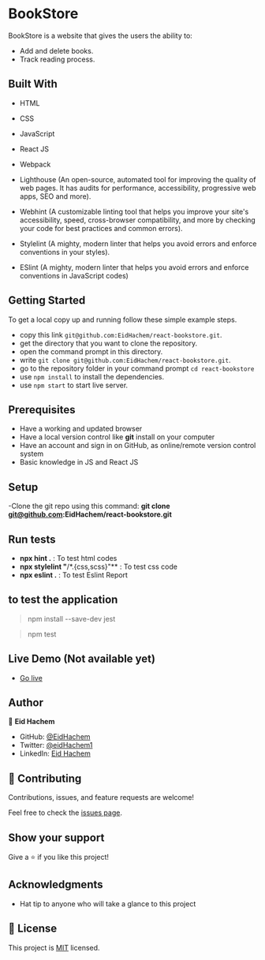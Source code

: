 # BookStore

BookStore is a website that gives the users the ability to:

- Add and delete books.
- Track reading process.

## Built With

- HTML

- CSS

- JavaScript

- React JS

- Webpack

- Lighthouse (An open-source, automated tool for improving the quality of web pages. It has audits for performance, accessibility, progressive web apps, SEO and more).

- Webhint (A customizable linting tool that helps you improve your site's accessibility, speed, cross-browser compatibility, and more by checking your code for best practices and common errors).

- Stylelint (A mighty, modern linter that helps you avoid errors and enforce conventions in your styles).

- ESlint (A mighty, modern linter that helps you avoid errors and enforce conventions in JavaScript codes)

## Getting Started

To get a local copy up and running follow these simple example steps.

- copy this link `git@github.com:EidHachem/react-bookstore.git`.
- get the directory that you want to clone the repository.
- open the command prompt in this directory.
- write `git clone git@github.com:EidHachem/react-bookstore.git`.
- go to the repository folder in your command prompt `cd react-bookstore`
- use `npm install` to install the dependencies.
- use `npm start` to start live server.

## Prerequisites

- Have a working and updated browser
- Have a local version control like **git** install on your computer
- Have an account and sign in on GitHub, as online/remote version control system
- Basic knowledge in JS and React JS

## Setup

-Clone the git repo using this command: **git clone git@github.com:EidHachem/react-bookstore.git**

## Run tests

- **npx hint .** : To test html codes
- **npx stylelint "**/\*.{css,scss}"\*\* : To test css code
- **npx eslint .** : To test Eslint Report

## to test the application

> npm install --save-dev jest

> npm test

## Live Demo (Not available yet)

- [Go live]()

## Author

👤 **Eid Hachem**

- GitHub: [@EidHachem](https://github.com/EidHachem)
- Twitter: [@eidHachem1](https://twitter.com/@eidHachem1)
- LinkedIn: [Eid Hachem](https://www.linkedin.com/in/eid-hachem/)

## 🤝 Contributing

Contributions, issues, and feature requests are welcome!

Feel free to check the [issues page](../../issues/).

## Show your support

Give a ⭐️ if you like this project!

## Acknowledgments

- Hat tip to anyone who will take a glance to this project

## 📝 License

This project is [MIT](./MIT.md) licensed.
